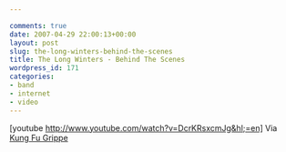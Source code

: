 ```yaml
---

comments: true
date: 2007-04-29 22:00:13+00:00
layout: post
slug: the-long-winters-behind-the-scenes
title: The Long Winters - Behind The Scenes
wordpress_id: 171
categories:
- band
- internet
- video
---
```


[youtube http://www.youtube.com/watch?v=DcrKRsxcmJg&hl;=en]
Via [Kung Fu Grippe](http://www.kungfugrippe.com/post/1345143)
